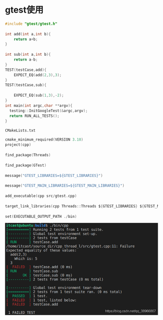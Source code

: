 # gtest使用
```cpp
#include "gtest/gtest.h"

int add(int a,int b){
    return a+b;
}

int sub(int a,int b){
    return a-b;
}
TEST(testCase,add){
    EXPECT_EQ(add(2,3),3);
}
TEST(testCase,sub){

    EXPECT_EQ(sub(1,3),-2);
}
int main(int argc,char **argv){
  testing::InitGoogleTest(&argc,argv);
  return RUN_ALL_TESTS();
}
```
`CMakeLists.txt`
```c
cmake_minimum_required(VERSION 3.10)
project(cpp)

find_package(Threads)

find_package(GTest)

message("GTEST_LIBRARIES=${GTEST_LIBRARIES}")

message("GTEST_MAIN_LIBRARIES=${GTEST_MAIN_LIBRARIES}")

add_executable(cpp src/gtest.cpp)

target_link_libraries(cpp Threads::Threads ${GTEST_LIBRARIES} ${GTEST_MAIN_LIBRARIES})

set(EXECUTABLE_OUTPUT_PATH ./bin)
```
![在这里插入图片描述](assets/watermark,type_ZmFuZ3poZW5naGVpdGk,shadow_10,text_aHR0cHM6Ly9ibG9nLmNzZG4ubmV0L3FxXzM4OTY2cODY3,size_16,color_FFFFFF,t_70)